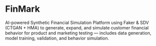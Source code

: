 # FinMark
AI-powered Synthetic Financial Simulation Platform using Faker &amp; SDV (CTGAN + HMA) to generate, expand, and simulate customer financial behavior for product and marketing testing — includes data generation, model training, validation, and behavior simulation.
